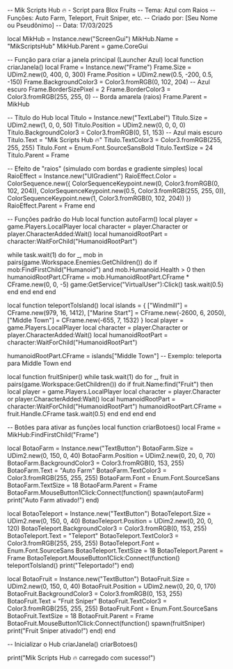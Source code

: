 -- Mik Scripts Hub 🔥 - Script para Blox Fruits -- Tema: Azul com Raios -- Funções: Auto Farm, Teleport, Fruit Sniper, etc. -- Criado por: [Seu Nome ou Pseudônimo] -- Data: 17/03/2025

local MikHub = Instance.new("ScreenGui") MikHub.Name = "MikScriptsHub" MikHub.Parent = game.CoreGui

-- Função para criar a janela principal (Launcher Azul) local function criarJanela() local Frame = Instance.new("Frame") Frame.Size = UDim2.new(0, 400, 0, 300) Frame.Position = UDim2.new(0.5, -200, 0.5, -150) Frame.BackgroundColor3 = Color3.fromRGB(0, 102, 204) -- Azul escuro Frame.BorderSizePixel = 2 Frame.BorderColor3 = Color3.fromRGB(255, 255, 0) -- Borda amarela (raios) Frame.Parent = MikHub

-- Título do Hub
local Titulo = Instance.new("TextLabel")
Titulo.Size = UDim2.new(1, 0, 0, 50)
Titulo.Position = UDim2.new(0, 0, 0, 0)
Titulo.BackgroundColor3 = Color3.fromRGB(0, 51, 153) -- Azul mais escuro
Titulo.Text = "Mik Scripts Hub 🔥"
Titulo.TextColor3 = Color3.fromRGB(255, 255, 255)
Titulo.Font = Enum.Font.SourceSansBold
Titulo.TextSize = 24
Titulo.Parent = Frame

-- Efeito de "raios" (simulado com bordas e gradiente simples)
local RaioEffect = Instance.new("UIGradient")
RaioEffect.Color = ColorSequence.new({
    ColorSequenceKeypoint.new(0, Color3.fromRGB(0, 102, 204)),
    ColorSequenceKeypoint.new(0.5, Color3.fromRGB(255, 255, 0)),
    ColorSequenceKeypoint.new(1, Color3.fromRGB(0, 102, 204))
})
RaioEffect.Parent = Frame
end

-- Funções padrão do Hub local function autoFarm() local player = game.Players.LocalPlayer local character = player.Character or player.CharacterAdded:Wait() local humanoidRootPart = character:WaitForChild("HumanoidRootPart")

while task.wait(1) do
    for _, mob in pairs(game.Workspace.Enemies:GetChildren()) do
        if mob:FindFirstChild("Humanoid") and mob.Humanoid.Health > 0 then
            humanoidRootPart.CFrame = mob.HumanoidRootPart.CFrame * CFrame.new(0, 0, -5)
            game:GetService("VirtualUser"):Click()
            task.wait(0.5)
        end
    end
end
end

local function teleportToIsland() local islands = { ["Windmill"] = CFrame.new(979, 16, 1412), ["Marine Start"] = CFrame.new(-2600, 6, 2050), ["Middle Town"] = CFrame.new(-655, 7, 1532) } local player = game.Players.LocalPlayer local character = player.Character or player.CharacterAdded:Wait() local humanoidRootPart = character:WaitForChild("HumanoidRootPart")

humanoidRootPart.CFrame = islands["Middle Town"] -- Exemplo: teleporta para Middle Town
end

local function fruitSniper() while task.wait(1) do for _, fruit in pairs(game.Workspace:GetChildren()) do if fruit.Name:find("Fruit") then local player = game.Players.LocalPlayer local character = player.Character or player.CharacterAdded:Wait() local humanoidRootPart = character:WaitForChild("HumanoidRootPart") humanoidRootPart.CFrame = fruit.Handle.CFrame task.wait(0.5) end end end end

-- Botões para ativar as funções local function criarBotoes() local Frame = MikHub:FindFirstChild("Frame")

local BotaoFarm = Instance.new("TextButton")
BotaoFarm.Size = UDim2.new(0, 150, 0, 40)
BotaoFarm.Position = UDim2.new(0, 20, 0, 70)
BotaoFarm.BackgroundColor3 = Color3.fromRGB(0, 153, 255)
BotaoFarm.Text = "Auto Farm"
BotaoFarm.TextColor3 = Color3.fromRGB(255, 255, 255)
BotaoFarm.Font = Enum.Font.SourceSans
BotaoFarm.TextSize = 18
BotaoFarm.Parent = Frame
BotaoFarm.MouseButton1Click:Connect(function()
    spawn(autoFarm)
    print("Auto Farm ativado!")
end)

local BotaoTeleport = Instance.new("TextButton")
BotaoTeleport.Size = UDim2.new(0, 150, 0, 40)
BotaoTeleport.Position = UDim2.new(0, 20, 0, 120)
BotaoTeleport.BackgroundColor3 = Color3.fromRGB(0, 153, 255)
BotaoTeleport.Text = "Teleport"
BotaoTeleport.TextColor3 = Color3.fromRGB(255, 255, 255)
BotaoTeleport.Font = Enum.Font.SourceSans
BotaoTeleport.TextSize = 18
BotaoTeleport.Parent = Frame
BotaoTeleport.MouseButton1Click:Connect(function()
    teleportToIsland()
    print("Teleportado!")
end)

local BotaoFruit = Instance.new("TextButton")
BotaoFruit.Size = UDim2.new(0, 150, 0, 40)
BotaoFruit.Position = UDim2.new(0, 20, 0, 170)
BotaoFruit.BackgroundColor3 = Color3.fromRGB(0, 153, 255)
BotaoFruit.Text = "Fruit Sniper"
BotaoFruit.TextColor3 = Color3.fromRGB(255, 255, 255)
BotaoFruit.Font = Enum.Font.SourceSans
BotaoFruit.TextSize = 18
BotaoFruit.Parent = Frame
BotaoFruit.MouseButton1Click:Connect(function()
    spawn(fruitSniper)
    print("Fruit Sniper ativado!")
end)
end

-- Inicializar o Hub criarJanela() criarBotoes()

print("Mik Scripts Hub 🔥 carregado com sucesso!")
